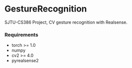 # GestureRecognition
SJTU-CS386 Project, CV gesture recognition with Realsense.

### Requirements
- torch >= 1.0
- numpy
- cv2 >= 4.0
- pyrealsense2